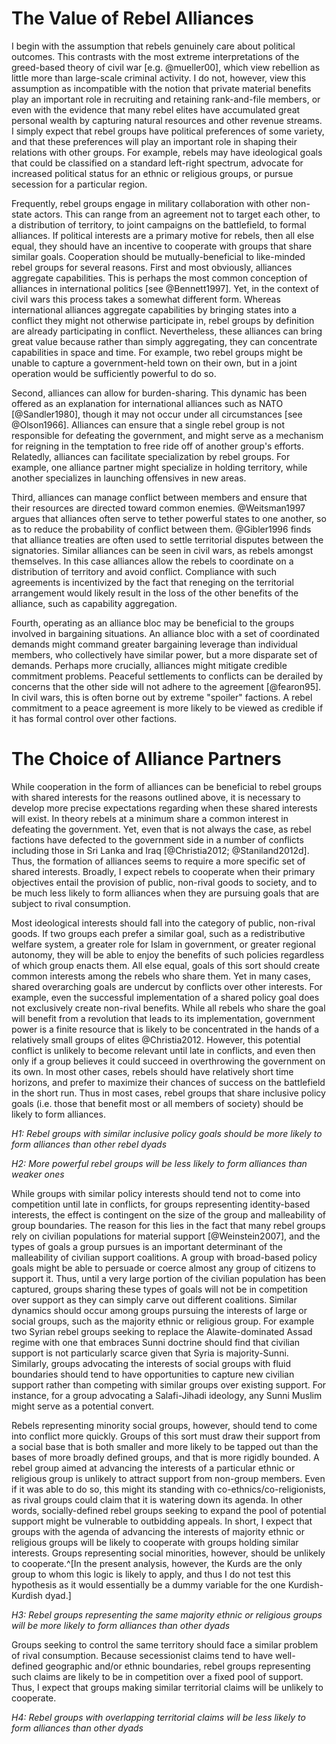 # The Value of Rebel Alliances

I begin with the assumption that rebels genuinely care about political outcomes. This contrasts with the most extreme interpretations of the greed-based theory of civil war [e.g. @mueller00], which view rebellion as little more than large-scale criminal activity. I do not, however, view this assumption as incompatible with the notion that private material benefits play an important role in recruiting and retaining rank-and-file members, or even with the evidence that many rebel elites have accumulated great personal wealth by capturing natural resources and other revenue streams. I simply expect that rebel groups have political preferences of some variety, and that these preferences will play an important role in shaping their relations with other groups. For example, rebels may have ideological goals that could be classified on a standard left-right spectrum, advocate for increased political status for an ethnic or religious groups, or pursue secession for a particular region.

Frequently, rebel groups engage in military collaboration with other non-state actors. This can range from an agreement not to target each other, to a distribution of territory, to joint campaigns on the battlefield, to formal alliances. If political interests are a primary motive for rebels, then all else equal, they should have an incentive to cooperate with groups that share similar goals. Cooperation should be mutually-beneficial to like-minded rebel groups for several reasons. First and most obviously, alliances aggregate capabilities. This is perhaps the most common conception of alliances in international politics [see @Bennett1997]. Yet, in the context of civil wars this process takes a somewhat different form. Whereas international alliances aggregate capabilities by bringing states into a conflict they might not otherwise participate in, rebel groups by definition are already participating in conflict. Nevertheless, these alliances can bring great value because rather than simply aggregating, they can concentrate capabilities in space and time. For example, two rebel groups might be unable to capture a government-held town on their own, but in a joint operation would be sufficiently powerful to do so.

Second, alliances can allow for burden-sharing. This dynamic has been offered as an explanation for international alliances such as NATO [@Sandler1980], though it may not occur under all circumstances [see @Olson1966]. Alliances can ensure that a single rebel group is not responsible for defeating the government, and might serve as a mechanism for reigning in the temptation to free ride off of another group's efforts. Relatedly, alliances can facilitate specialization by rebel groups. For example, one alliance partner might specialize in holding territory, while another specializes in launching offensives in new areas.

Third, alliances can manage conflict between members and ensure that their resources are directed toward common enemies. @Weitsman1997 argues that alliances often serve to tether powerful states to one another, so as to reduce the probability of conflict between them. @Gibler1996 finds that alliance treaties are often used to settle territorial disputes between the signatories. Similar alliances can be seen in civil wars, as rebels amongst themselves. In this case alliances allow the rebels to coordinate on a distribution of territory and avoid conflict. Compliance with such agreements is incentivized by the fact that reneging on the territorial arrangement would likely result in the loss of the other benefits of the alliance, such as capability aggregation.

Fourth, operating as an alliance bloc may be beneficial to the groups involved in bargaining situations. An alliance bloc with a set of coordinated demands might command greater bargaining leverage than individual members, who collectively have similar power, but a more disparate set of demands. Perhaps more crucially, alliances might mitigate credible commitment problems. Peaceful settlements to conflicts can be derailed by concerns that the other side will not adhere to the agreement [@fearon95]. In civil wars, this is often borne out by extreme "spoiler" factions. A rebel commitment to a peace agreement is more likely to be viewed as credible if it has formal control over other factions.

# The Choice of Alliance Partners

While cooperation in the form of alliances can be beneficial to rebel groups with shared interests for the reasons outlined above, it is necessary to develop more precise expectations regarding when these shared interests will exist. In theory rebels at a minimum share a common interest in defeating the government. Yet, even that is not always the case, as rebel factions have defected to the government side in a number of conflicts including those in Sri Lanka and Iraq [@Christia2012; @Staniland2012d]. Thus, the formation of alliances seems to require a more specific set of shared interests. Broadly, I expect rebels to cooperate when their primary objectives entail the provision of public, non-rival goods to society, and to be much less likely to form alliances when they are pursuing goals that are subject to rival consumption.

Most ideological interests should fall into the category of public, non-rival goods. If two groups each prefer a similar goal, such as a redistributive welfare system, a greater role for Islam in government, or greater regional autonomy, they will be able to enjoy the benefits of such policies regardless of which group enacts them. All else equal, goals of this sort should create common interests among the rebels who share them. Yet in many cases, shared overarching goals are undercut by conflicts over other interests. For example, even the successful implementation of a shared policy goal does not exclusively create non-rival benefits. While all rebels who share the goal will benefit from a revolution that leads to its implementation, government power is a finite resource that is likely to be concentrated in the hands of a relatively small groups of elites @Christia2012. However, this potential conflict is unlikely to become relevant until late in conflicts, and even then only if a group believes it could succeed in overthrowing the government on its own. In most other cases, rebels should have relatively short time horizons, and prefer to maximize their chances of success on the battlefield in the short run. Thus in most cases, rebel groups that share inclusive policy goals (i.e. those that benefit most or all members of society) should be likely to form alliances.

*H1: Rebel groups with similar inclusive policy goals should be more likely to form alliances than other rebel dyads*

*H2: More powerful rebel groups will be less likely to form alliances than weaker ones*

While groups with similar policy interests should tend not to come into competition until late in conflicts, for groups representing identity-based interests, the effect is contingent on the size of the group and malleability of group boundaries. The reason for this lies in the fact that many rebel groups rely on civilian populations for material support [@Weinstein2007], and the types of goals a group pursues is an important determinant of the malleability of civilian support coalitions. A group with broad-based policy goals might be able to persuade or coerce almost any group of citizens to support it. Thus, until a very large portion of the civilian population has been captured, groups sharing these types of goals will not be in competition over support as they can simply carve out different coalitions. Similar dynamics should occur among groups pursuing the interests of large or social groups, such as the majority ethnic or religious group. For example two Syrian rebel groups seeking to replace the Alawite-dominated Assad regime with one that embraces Sunni doctrine should find that civilian support is not particularly scarce given that Syria is majority-Sunni. Similarly, groups advocating the interests of social groups with fluid boundaries should tend to have opportunities to capture new civilian support rather than competing with similar groups over existing support. For instance, for a group advocating a Salafi-Jihadi ideology, any Sunni Muslim might serve as a potential convert.

Rebels representing minority social groups, however, should tend to come into conflict more quickly. Groups of this sort must draw their support from a social base that is both smaller and more likely to be tapped out than the bases of more broadly defined groups, and that is more rigidly bounded. A rebel group aimed at advancing the interests of a particular ethnic or religious group is unlikely to attract support from non-group members. Even if it was able to do so, this might its standing with co-ethnics/co-religionists, as rival groups could claim that it is watering down its agenda. In other words, socially-defined rebel groups seeking to expand the pool of potential support might be vulnerable to outbidding appeals. In short, I expect that groups with the agenda of advancing the interests of majority ethnic or religious groups will be  likely to cooperate with groups holding similar interests. Groups representing social minorities, however, should be unlikely to cooperate.^[In the present analysis, however, the Kurds are the only group to whom this logic is likely to apply, and thus I do not test this hypothesis as it would essentially be a dummy variable for the one Kurdish-Kurdish dyad.]

*H3: Rebel groups representing the same majority ethnic or religious groups will be more likely to form alliances than other dyads*

Groups seeking to control the same territory should face a similar problem of rival consumption. Because secessionist claims tend to have well-defined geographic and/or ethnic boundaries, rebel groups representing such claims are likely to be in competition over a fixed pool of support. Thus, I expect that groups making similar territorial claims will be unlikely to cooperate.

*H4: Rebel groups with overlapping territorial claims will be less likely to form alliances than other dyads*
